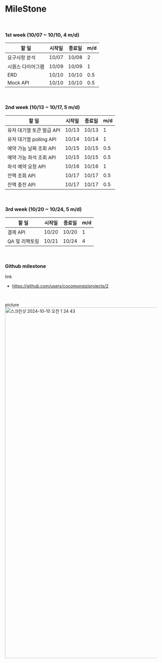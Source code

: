 # MileStone
<br/>

### 1st week (10/07 ~ 10/10, 4 m/d)
| 할 일                | 시작일   | 종료일   | m/d |
|--------------------|-------|-------|-----|
| 요구사항 분석    | 10/07 | 10/08 | 2   |
| 시퀀스 다이어그램 | 10/09 | 10/09 | 1   |
| ERD    | 10/10 | 10/10 | 0.5 |
| Mock API     | 10/10 | 10/10 | 0.5 |
<br/>

### 2nd week (10/13 ~ 10/17, 5 m/d)
| 할 일                | 시작일   | 종료일   | m/d |
|--------------------|-------|-------|-----|
| 유저 대기열 토큰 발급 API   | 10/13 | 10/13 | 1   |
| 유저 대기열 polling API | 10/14 | 10/14 | 1   |
| 예약 가능 날짜 조회 API    | 10/15 | 10/15 | 0.5 |
| 예약 가능 좌석 조회 API    | 10/15 | 10/15 | 0.5 |
| 좌석 예약 요청 API       | 10/16 | 10/16 | 1   |
| 잔액 조회 API          | 10/17 | 10/17 | 0.5 |
| 잔액 충전 API          | 10/17 | 10/17 | 0.5 |
<br/>

### 3rd week (10/20 ~ 10/24, 5 m/d)
| 할 일                | 시작일   | 종료일   | m/d |
|--------------------|-------|-------|-----|
| 결제 API   | 10/20 | 10/20 | 1   |
| QA 및 리팩토링 | 10/21 | 10/24 | 4   |
<br/>


### Github milestone
link <br/>
- https://github.com/users/cocomongg/projects/2
<br/>

picture
<img width="1159" alt="스크린샷 2024-10-10 오전 1 24 43" src="https://github.com/user-attachments/assets/a9a325d6-266a-478d-832b-3f1f45adfff4">